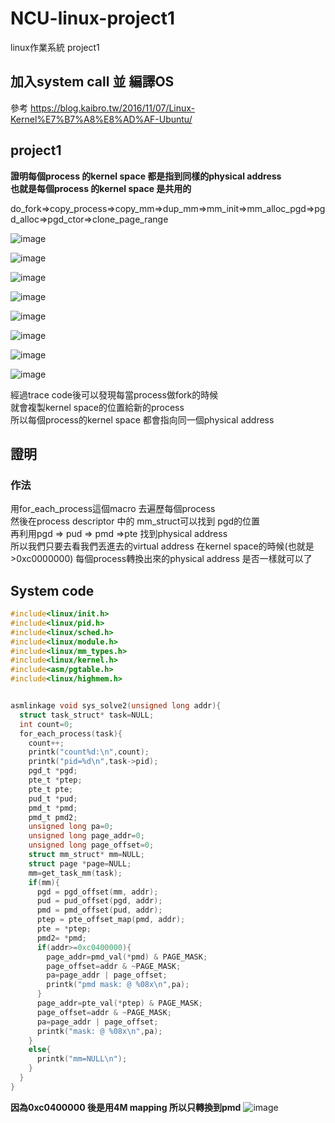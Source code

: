 # NCU-linux-project1
linux作業系統 project1
## 加入system call 並 編譯OS  
參考 https://blog.kaibro.tw/2016/11/07/Linux-Kernel%E7%B7%A8%E8%AD%AF-Ubuntu/  
## project1  
**證明每個process 的kernel space 都是指到同樣的physical address**  
**也就是每個process 的kernel space 是共用的**  

do_fork=>copy_process=>copy_mm=>dup_mm=>mm_init=>mm_alloc_pgd=>pgd_alloc=>pgd_ctor=>clone_page_range  

![image](https://github.com/fallantbell/NCU-linux-project1/blob/main/%E8%9E%A2%E5%B9%95%E6%93%B7%E5%8F%96%E7%95%AB%E9%9D%A2%202021-02-17%20110324.png)  

![image](https://github.com/fallantbell/NCU-linux-project1/blob/main/%E8%9E%A2%E5%B9%95%E6%93%B7%E5%8F%96%E7%95%AB%E9%9D%A2%202021-02-17%20110425.png)  

![image](https://github.com/fallantbell/NCU-linux-project1/blob/main/%E8%9E%A2%E5%B9%95%E6%93%B7%E5%8F%96%E7%95%AB%E9%9D%A2%202021-02-17%20110502.png)  

![image](https://github.com/fallantbell/NCU-linux-project1/blob/main/%E8%9E%A2%E5%B9%95%E6%93%B7%E5%8F%96%E7%95%AB%E9%9D%A2%202021-02-17%20110554.png)  

![image](https://github.com/fallantbell/NCU-linux-project1/blob/main/%E8%9E%A2%E5%B9%95%E6%93%B7%E5%8F%96%E7%95%AB%E9%9D%A2%202021-02-17%20110631.png)  

![image](https://github.com/fallantbell/NCU-linux-project1/blob/main/%E8%9E%A2%E5%B9%95%E6%93%B7%E5%8F%96%E7%95%AB%E9%9D%A2%202021-02-17%20110706.png)  

![image](https://github.com/fallantbell/NCU-linux-project1/blob/main/%E8%9E%A2%E5%B9%95%E6%93%B7%E5%8F%96%E7%95%AB%E9%9D%A2%202021-02-17%20110738.png)  

![image](https://github.com/fallantbell/NCU-linux-project1/blob/main/%E8%9E%A2%E5%B9%95%E6%93%B7%E5%8F%96%E7%95%AB%E9%9D%A2%202021-02-17%20110823.png)  

經過trace code後可以發現每當process做fork的時候  
就會複製kernel space的位置給新的process  
所以每個process的kernel space 都會指向同一個physical address  

## 證明  
### 作法
用for_each_process這個macro 去遍歷每個process  
然後在process descriptor 中的 mm_struct可以找到 pgd的位置  
再利用pgd => pud => pmd =>pte 找到physical address  
所以我們只要去看我們丟進去的virtual address 在kernel space的時候(也就是>0xc0000000) 每個process轉換出來的physical address 是否一樣就可以了  

## System code  
```C
#include<linux/init.h>
#include<linux/pid.h>
#include<linux/sched.h>
#include<linux/module.h>
#include<linux/mm_types.h>
#include<linux/kernel.h>
#include<asm/pgtable.h>
#include<linux/highmem.h>


asmlinkage void sys_solve2(unsigned long addr){
  struct task_struct* task=NULL;
  int count=0;
  for_each_process(task){
    count++;
    printk("count%d:\n",count);
    printk("pid=%d\n",task->pid);
    pgd_t *pgd;
    pte_t *ptep;
    pte_t pte;
    pud_t *pud;
    pmd_t *pmd;
    pmd_t pmd2;
    unsigned long pa=0;
    unsigned long page_addr=0;
    unsigned long page_offset=0;
    struct mm_struct* mm=NULL;
    struct page *page=NULL;
    mm=get_task_mm(task);
    if(mm){
      pgd = pgd_offset(mm, addr);
      pud = pud_offset(pgd, addr);
      pmd = pmd_offset(pud, addr);
      ptep = pte_offset_map(pmd, addr);
      pte = *ptep;
      pmd2= *pmd;
      if(addr>=0xc0400000){
        page_addr=pmd_val(*pmd) & PAGE_MASK;
        page_offset=addr & ~PAGE_MASK;
        pa=page_addr | page_offset;
        printk("pmd mask: @ %08x\n",pa);
      }
      page_addr=pte_val(*ptep) & PAGE_MASK;
      page_offset=addr & ~PAGE_MASK;
      pa=page_addr | page_offset;
      printk("mask: @ %08x\n",pa);
    }
    else{
      printk("mm=NULL\n");
    }
  }
}
```  
**因為0xc0400000 後是用4M mapping 所以只轉換到pmd**
![image](https://github.com/fallantbell/NCU-linux-project1/blob/main/aaa.png)  
